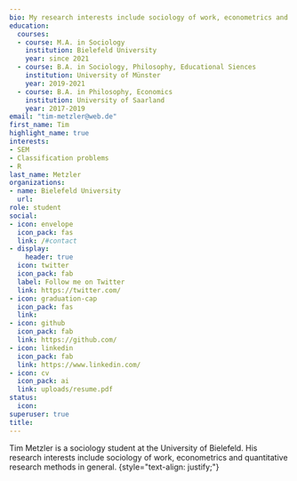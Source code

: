 ```yaml
---
bio: My research interests include sociology of work, econometrics and quantitative methods.
education:
  courses:
  - course: M.A. in Sociology
    institution: Bielefeld University
    year: since 2021
  - course: B.A. in Sociology, Philosophy, Educational Siences
    institution: University of Münster
    year: 2019-2021
  - course: B.A. in Philosophy, Economics
    institution: University of Saarland
    year: 2017-2019
email: "tim-metzler@web.de"
first_name: Tim
highlight_name: true
interests:
- SEM
- Classification problems
- R
last_name: Metzler
organizations:
- name: Bielefeld University
  url: 
role: student
social:
- icon: envelope
  icon_pack: fas
  link: /#contact
- display:
    header: true
  icon: twitter
  icon_pack: fab
  label: Follow me on Twitter
  link: https://twitter.com/
- icon: graduation-cap
  icon_pack: fas
  link: 
- icon: github
  icon_pack: fab
  link: https://github.com/
- icon: linkedin
  icon_pack: fab
  link: https://www.linkedin.com/
- icon: cv
  icon_pack: ai
  link: uploads/resume.pdf
status:
  icon: 
superuser: true
title: 
---
```


Tim Metzler is a sociology student at the University of Bielefeld. His research interests include sociology of work, econometrics and quantitative research methods in general.
{style="text-align: justify;"}
